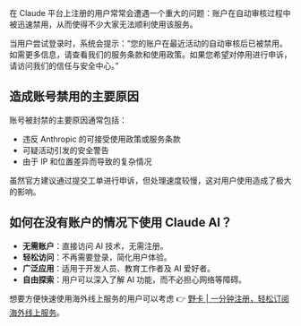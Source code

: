 在 Claude 平台上注册的用户常常会遭遇一个重大的问题：账户在自动审核过程中被迅速禁用，从而使得不少大家无法顺利使用该服务。

当用户尝试登录时，系统会提示：“您的账户在最近活动的自动审核后已被禁用。如需更多信息，请查看我们的服务条款和使用政策。如果您希望对停用进行申诉，请访问我们的信任与安全中心。”

## 造成账号禁用的主要原因

账号被封禁的主要原因通常包括：

- 违反 Anthropic 的可接受使用政策或服务条款
- 可疑活动引发的安全警告
- 由于 IP 和位置差异而导致的复杂情况

虽然官方建议通过提交工单进行申诉，但处理速度较慢，这对用户使用造成了极大的影响。

## 如何在没有账户的情况下使用 Claude AI？

- **无需账户**：直接访问 AI 技术，无需注册。
- **轻松访问**：不再需要登录，简化用户体验。
- **广泛应用**：适用于开发人员、教育工作者及 AI 爱好者。
- **自由探索**：用户可以深入了解 AI 功能，而不必担心网络等障碍。

想要方便快速使用海外线上服务的用户可以考虑 👉 [野卡 | 一分钟注册，轻松订阅海外线上服务](https://bit.ly/bewildcard)。